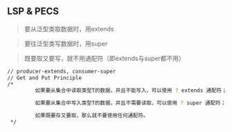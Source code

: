 ## LSP & PECS

> 要从泛型类取数据时，用extends

> 要往泛型类写数据时，用super

> 既要取又要写，就不用通配符（即extends与super都不用）

```bash
// producer-extends, consumer-super
// Get and Put Principle
/*
         如果要从集合中读取类型T的数据，并且不能写入，可以使用 ? extends 通配符；(Producer Extends)

         如果要从集合中写入类型T的数据，并且不需要读取，可以使用 ? super 通配符；(Consumer Super)

         如果既要存又要取，那么就不要使用任何通配符。
 */
```